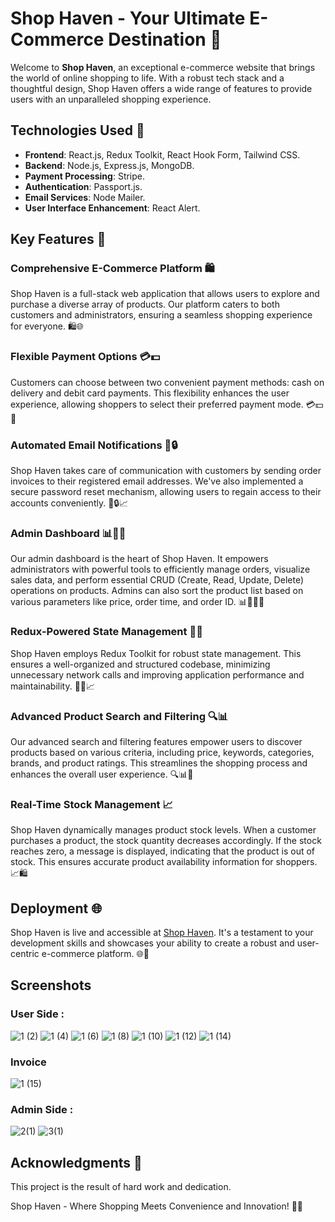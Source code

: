 # Shop Haven - Your Ultimate E-Commerce Destination 🛒

Welcome to **Shop Haven**, an exceptional e-commerce website that brings the world of online shopping to life. With a robust tech stack and a thoughtful design, Shop Haven offers a wide range of features to provide users with an unparalleled shopping experience.

## Technologies Used 🚀

- **Frontend**: React.js, Redux Toolkit, React Hook Form, Tailwind CSS. 
- **Backend**: Node.js, Express.js, MongoDB.
- **Payment Processing**: Stripe. 
- **Authentication**: Passport.js.
- **Email Services**: Node Mailer.
- **User Interface Enhancement**: React Alert.

## Key Features 🌟

### Comprehensive E-Commerce Platform 🛍️

Shop Haven is a full-stack web application that allows users to explore and purchase a diverse array of products. Our platform caters to both customers and administrators, ensuring a seamless shopping experience for everyone. 🛍️🌐

### Flexible Payment Options 💳💵

Customers can choose between two convenient payment methods: cash on delivery and debit card payments. This flexibility enhances the user experience, allowing shoppers to select their preferred payment mode. 💳💵💼

### Automated Email Notifications 📧🔒

Shop Haven takes care of communication with customers by sending order invoices to their registered email addresses. We've also implemented a secure password reset mechanism, allowing users to regain access to their accounts conveniently. 📧🔒📈

### Admin Dashboard 📊👨‍💼

Our admin dashboard is the heart of Shop Haven. It empowers administrators with powerful tools to efficiently manage orders, visualize sales data, and perform essential CRUD (Create, Read, Update, Delete) operations on products. Admins can also sort the product list based on various parameters like price, order time, and order ID. 📊👨‍💼🔧

### Redux-Powered State Management 🔄🚀

Shop Haven employs Redux Toolkit for robust state management. This ensures a well-organized and structured codebase, minimizing unnecessary network calls and improving application performance and maintainability. 🔄🚀📈

### Advanced Product Search and Filtering 🔍📊

Our advanced search and filtering features empower users to discover products based on various criteria, including price, keywords, categories, brands, and product ratings. This streamlines the shopping process and enhances the overall user experience. 🔍📊🌟

### Real-Time Stock Management 📈

Shop Haven dynamically manages product stock levels. When a customer purchases a product, the stock quantity decreases accordingly. If the stock reaches zero, a message is displayed, indicating that the product is out of stock. This ensures accurate product availability information for shoppers. 📈🛍️

## Deployment 🌐

Shop Haven is live and accessible at [Shop Haven](https://react-ecommerce-backend-zeta.vercel.app/). It's a testament to your development skills and showcases your ability to create a robust and user-centric e-commerce platform. 🌐🚀

## Screenshots

### User Side : 

![1 (2)](https://github.com/HarshPrajapati2003/react-ecommerce/assets/114976762/a2b2f446-fd3f-49f9-8b0d-d9d60c7548e1)
![1 (4)](https://github.com/HarshPrajapati2003/react-ecommerce/assets/114976762/6b868215-e4db-4f42-8694-275836b7a1ea)
![1 (6)](https://github.com/HarshPrajapati2003/react-ecommerce/assets/114976762/bd720e21-3c5e-43c3-9558-bc65fde6e5f9)
![1 (8)](https://github.com/HarshPrajapati2003/react-ecommerce/assets/114976762/fea0b12e-9cd6-4a2f-adbd-bc497f9a8c30)
![1 (10)](https://github.com/HarshPrajapati2003/react-ecommerce/assets/114976762/c48a5adc-ad53-41d0-ba64-6281e74f1b87)
![1 (12)](https://github.com/HarshPrajapati2003/react-ecommerce/assets/114976762/16494ca7-18e4-45f7-9e90-7c4fb262406b)
![1 (14)](https://github.com/HarshPrajapati2003/react-ecommerce/assets/114976762/588a0971-5966-4eb2-9639-208f3b38808d)

### Invoice

![1 (15)](https://github.com/HarshPrajapati2003/react-ecommerce/assets/114976762/a39638bb-ac7c-4ceb-8fcd-36a8e8940a23)

### Admin Side : 

![2(1)](https://github.com/HarshPrajapati2003/react-ecommerce/assets/114976762/260deb9b-109e-4013-b5a9-8876159e8456)
![3(1)](https://github.com/HarshPrajapati2003/react-ecommerce/assets/114976762/493c83d7-e04b-47c6-93c7-4cd2db38b54e)

## Acknowledgments 🙌

This project is the result of hard work and dedication.

Shop Haven - Where Shopping Meets Convenience and Innovation! 🌟🛒









